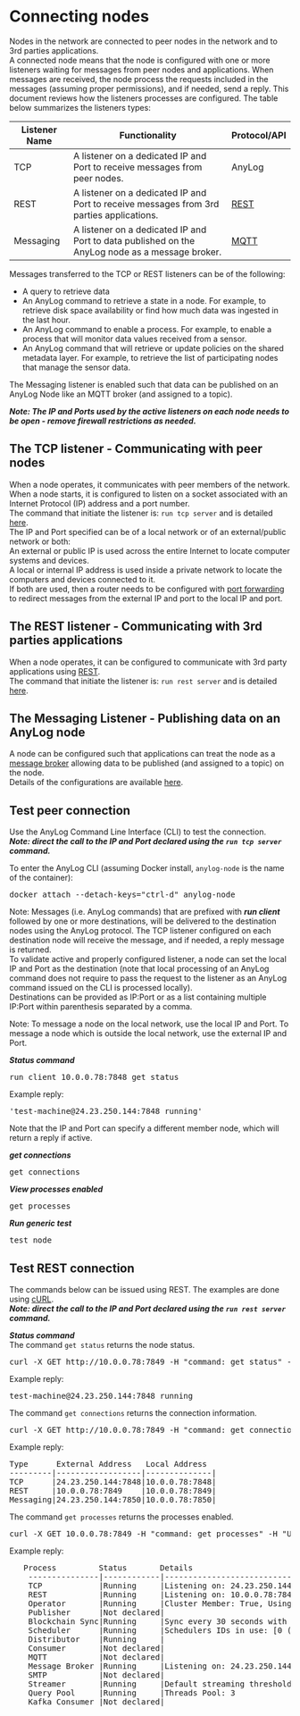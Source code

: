 # Connecting nodes

Nodes in the network are connected to peer nodes in the network and to 3rd parties applications.   
A connected node means that the node is configured with one or more listeners waiting for messages from peer nodes and applications. When messages are received, 
the node process the requests included in the messages (assuming proper permissions), and if needed, send a reply.
This document reviews how the listeners processes are configured. The table below summarizes the listeners types:
  
| Listener Name  | Functionality | Protocol/API |
| ------------- | ---- | --- |
| TCP | A listener on a dedicated IP and Port to receive messages from peer nodes.  | AnyLog |
| REST | A listener on a dedicated IP and Port to receive messages from 3rd parties applications.  | [REST](https://en.wikipedia.org/wiki/Representational_state_transfer) |
| Messaging | A listener on a dedicated IP and Port to data published on the AnyLog node as a message broker.  | [MQTT](https://mqtt.org/)  |

Messages transferred to the TCP or REST listeners can be of the following:
* A query to retrieve data
* An AnyLog command to retrieve a state in a node. For example, to retrieve disk space availability or find how much data was ingested in the last hour.  
* An AnyLog command to enable a process. For example, to enable a process that will monitor data values received from a sensor.
* An AnyLog command that will retrieve or update policies on the shared metadata layer. For example, to retrieve the list of participating nodes that manage the sensor data.

The Messaging listener is enabled such that data can be published on an AnyLog Node like an MQTT broker (and assigned to a topic).

***Note: The IP and Ports used by the active listeners on each node needs to be open - remove firewall restrictions as needed.***

## The TCP listener - Communicating with peer nodes

When a node operates, it communicates with peer members of the network.    
When a node starts, it is configured to listen on a socket associated with an Internet Protocol (IP) address and a port number.  
The command that initiate the listener is: ```run tcp server``` and is detailed [here](../background%20processes.md#the-tcp-server-process).    
The IP and Port specified can be of a local network or of an external/public network or both:  
An external or public IP is used across the entire Internet to locate computer systems and devices.  
A local or internal IP address is used inside a private network to locate the computers and devices connected to it.  
If both are used, then a router needs to be configured with [port forwarding](https://en.wikipedia.org/wiki/Port_forwarding) to redirect messages from the external IP and port 
to the local IP and port.

## The REST listener - Communicating with 3rd parties applications

When a node operates, it can be configured to communicate with 3rd party applications using [REST](https://en.wikipedia.org/wiki/Representational_state_transfer).  
The command that initiate the listener is: ```run rest server``` and is detailed [here](../background%20processes.md#rest-requests).  

## The Messaging Listener - Publishing data on an AnyLog node

A node can be configured such that applications can treat the node as a [message broker](https://en.wikipedia.org/wiki/Message_broker) allowing data to be published (and assigned to a topic) on the node.  
Details of the configurations are available [here](../message%20broker.md#using-a-message-broker).

## Test peer connection
Use the AnyLog Command Line Interface (CLI) to test the connection.  
***Note: direct the call to the IP and Port declared using the ```run tcp server``` command.***  

To enter the AnyLog CLI (assuming Docker install, ```anylog-node``` is the name of the container):
<pre>
docker attach --detach-keys="ctrl-d" anylog-node
</pre>

Note: Messages (i.e. AnyLog commands) that are prefixed with ***run client*** followed by one or more destinations, will be delivered to the destination
nodes using the AnyLog protocol. The TCP listener configured on each destination node will receive the message, and if needed, a reply message is returned.  
To validate active and properly configured listener, a node can set the local IP and Port as the destination (note that
local processing of an AnyLog command does not require to pass the request to the listener as an AnyLog command issued on the CLI is processed locally).  
Destinations can be provided as IP:Port or as a list containing multiple IP:Port within parenthesis separated by a comma.

Note: To message a node on the local network, use the local IP and Port. To message a node which is outside the local network, use the external IP and Port.
  
***Status command***
<pre>
run client 10.0.0.78:7848 get status
</pre>

Example reply:
<pre>
'test-machine@24.23.250.144:7848 running'
</pre>
Note that the IP and Port can specify a different member node, which will return a reply if active. 

***get connections***
<pre>
get connections
</pre>

***View processes enabled***
<pre>
get processes
</pre>

***Run generic test***
<pre>
test node
</pre>


## Test REST connection 
The commands below can be issued using REST. The examples are done using [cURL](https://curl.se/docs/).  
***Note: direct the call to the IP and Port declared using the ```run rest server``` command.***

***Status command***  
The command ```get status``` returns the node status.

<pre>
curl -X GET http://10.0.0.78:7849 -H "command: get status" -H "User-Agent: AnyLOg/1.23"
</pre>

Example reply:
<pre>
test-machine@24.23.250.144:7848 running
</pre>

The command ```get connections``` returns the connection information.  

<pre>
curl -X GET http://10.0.0.78:7849 -H "command: get connections" -H "User-Agent: AnyLOg/1.23"
</pre>

Example reply:
<pre>
Type      External Address   Local Address
---------|------------------|--------------|
TCP      |24.23.250.144:7848|10.0.0.78:7848|
REST     |10.0.0.78:7849    |10.0.0.78:7849|
Messaging|24.23.250.144:7850|10.0.0.78:7850|
</pre>


The command ```get processes``` returns the processes enabled.
<pre>
curl -X GET 10.0.0.78:7849 -H "command: get processes" -H "User-Agent: AnyLog/1.23" 
</pre>

Example reply:
<pre>
   Process         Status       Details
    ---------------|------------|---------------------------------------------------------------------|
    TCP            |Running     |Listening on: 24.23.250.144:7848 and 10.0.0.78:7848, Threads Pool: 6 |
    REST           |Running     |Listening on: 10.0.0.78:7849, Threads Pool: 5, Timeout: 20, SSL: None|
    Operator       |Running     |Cluster Member: True, Using Master: 45.33.41.185:2048                |
    Publisher      |Not declared|                                                                     |
    Blockchain Sync|Running     |Sync every 30 seconds with master using: 45.33.41.185:2048           |
    Scheduler      |Running     |Schedulers IDs in use: [0 (system)] [1 (user)]                       |
    Distributor    |Running     |                                                                     |
    Consumer       |Not declared|                                                                     |
    MQTT           |Not declared|                                                                     |
    Message Broker |Running     |Listening on: 24.23.250.144:7850 and 10.0.0.78:7850, Threads Pool: 4 |
    SMTP           |Not declared|                                                                     |
    Streamer       |Running     |Default streaming thresholds are 60 seconds and 10,000 bytes         |
    Query Pool     |Running     |Threads Pool: 3                                                      |
    Kafka Consumer |Not declared|                                                                     |
</pre>

